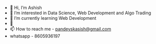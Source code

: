 - 👋 Hi, I’m Ashish 
- 👀 I’m interested in Data Science, Web Development and Algo Trading
- 🌱 I’m currently learning Web Development
- 💞️ 
- 📫 How to reach me - pandeyskasish@gmail.com
-    whatsapp - 8605936197

<!---
questerashish/questerashish is a ✨ special ✨ repository because its `README.md` (this file) appears on your GitHub profile.
You can click the Preview link to take a look at your changes.
--->
